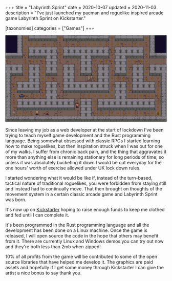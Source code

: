 +++
title = "Labyrinth Sprint"
date = 2020-10-07
updated = 2020-11-03
description = "I've just launched my pacman and roguelike inspired arcade game Labyrinth Sprint on Kickstarter."

[taxonomies]
categories = ["Games"]
+++
<div class="text-block">

![Pixel art character running through maze and being cornered by several monsters](screenshot.png)

Since leaving my job as a web developer at the start of lockdown I've been trying to teach myself game development and the Rust programming language. Being somewhat obsessed with classic RPGs I started learning how to make roguelikes, but then inspiration struck when I was out for one of my walks. I suffer from chronic back pain, and the thing that aggravates it more than anything else is remaining stationary for long periods of time; so unless it was absolutely bucketing it down I would be out everyday for the one hours' worth of exercise allowed under UK lock down rules.

I started wondering what it would be like if, instead of the turn-based, tactical nature of traditional roguelikes, you were forbidden from staying still and instead had to continually move. That then brought on thoughts of the movement system in a certain classic arcade game and Labyrinth Sprint was born.

It's now up on [Kickstarter](https://www.kickstarter.com/projects/360243327/labyrinth-sprint) hoping to raise enough funds to keep me clothed and fed until I can complete it.

It's been programmed in the Rust programming language and all the development has been done on a Linux machine. Once the game is released, I will open source the code in the hope that others may benefit from it. There are currently Linux and Windows demos you can try out now and they're both less than 2mb when zipped!

10% of all profits from the game will be contributed to some of the open source libraries that have helped me develop it. The graphics are paid assets and hopefully if I get some money through Kickstarter I can give the artist a nice bonus to say thank you.

</div>